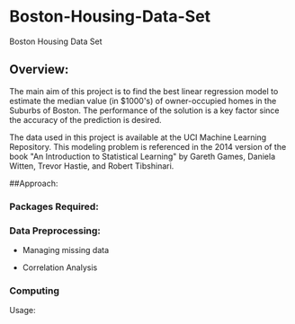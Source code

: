 # Boston-Housing-Data-Set
Boston Housing Data Set

## Overview:
The main aim of this project is to find the best linear regression model to estimate the median value (in $1000's) of owner-occupied homes in the Suburbs of Boston. The performance of the solution is a key factor since the accuracy of the prediction is desired.

The data used in this project is available at the UCI Machine Learning Repository. This modeling problem is referenced in the 2014 version of the book "An Introduction to Statistical Learning" by Gareth Games, Daniela Witten, Trevor Hastie, and Robert Tibshinari.
  
##Approach:
### Packages Required:

### Data Preprocessing:
 * Managing missing data
 
 * Correlation Analysis
 
### Computing

Usage:
